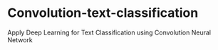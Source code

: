 # Convolution-text-classification
Apply Deep Learning for Text Classification using Convolution Neural Network
